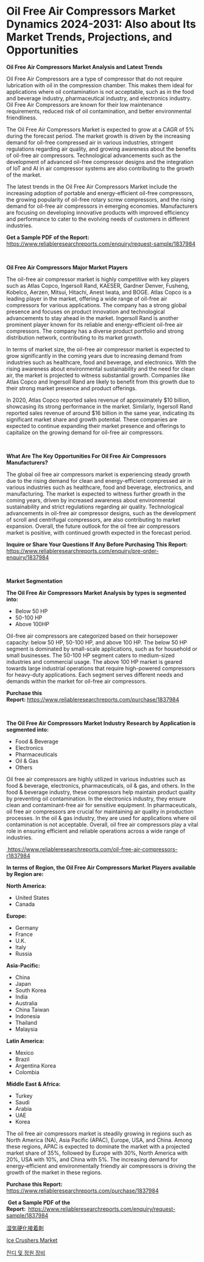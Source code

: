 <p><h1>Oil Free Air Compressors Market Dynamics 2024-2031: Also about Its Market Trends, Projections, and Opportunities</h1></p><p><strong>Oil Free Air Compressors Market Analysis and Latest Trends</strong></p>
<p><p>Oil Free Air Compressors are a type of compressor that do not require lubrication with oil in the compression chamber. This makes them ideal for applications where oil contamination is not acceptable, such as in the food and beverage industry, pharmaceutical industry, and electronics industry. Oil Free Air Compressors are known for their low maintenance requirements, reduced risk of oil contamination, and better environmental friendliness.</p><p>The Oil Free Air Compressors Market is expected to grow at a CAGR of 5% during the forecast period. The market growth is driven by the increasing demand for oil-free compressed air in various industries, stringent regulations regarding air quality, and growing awareness about the benefits of oil-free air compressors. Technological advancements such as the development of advanced oil-free compressor designs and the integration of IoT and AI in air compressor systems are also contributing to the growth of the market.</p><p>The latest trends in the Oil Free Air Compressors Market include the increasing adoption of portable and energy-efficient oil-free compressors, the growing popularity of oil-free rotary screw compressors, and the rising demand for oil-free air compressors in emerging economies. Manufacturers are focusing on developing innovative products with improved efficiency and performance to cater to the evolving needs of customers in different industries.</p></p>
<p><strong>Get a Sample PDF of the Report:&nbsp;</strong> <a href="https://www.reliableresearchreports.com/enquiry/request-sample/1837984">https://www.reliableresearchreports.com/enquiry/request-sample/1837984</a></p>
<p>&nbsp;</p>
<p><strong>Oil Free Air Compressors Major Market Players</strong></p>
<p><p>The oil-free air compressor market is highly competitive with key players such as Atlas Copco, Ingersoll Rand, KAESER, Gardner Denver, Fusheng, Kobelco, Aerzen, Mitsui, Hitachi, Anest Iwata, and BOGE. Atlas Copco is a leading player in the market, offering a wide range of oil-free air compressors for various applications. The company has a strong global presence and focuses on product innovation and technological advancements to stay ahead in the market. Ingersoll Rand is another prominent player known for its reliable and energy-efficient oil-free air compressors. The company has a diverse product portfolio and strong distribution network, contributing to its market growth.</p><p>In terms of market size, the oil-free air compressor market is expected to grow significantly in the coming years due to increasing demand from industries such as healthcare, food and beverage, and electronics. With the rising awareness about environmental sustainability and the need for clean air, the market is projected to witness substantial growth. Companies like Atlas Copco and Ingersoll Rand are likely to benefit from this growth due to their strong market presence and product offerings.</p><p>In 2020, Atlas Copco reported sales revenue of approximately $10 billion, showcasing its strong performance in the market. Similarly, Ingersoll Rand reported sales revenue of around $16 billion in the same year, indicating its significant market share and growth potential. These companies are expected to continue expanding their market presence and offerings to capitalize on the growing demand for oil-free air compressors.</p></p>
<p>&nbsp;</p>
<p><strong>What Are The Key Opportunities For Oil Free Air Compressors Manufacturers?</strong></p>
<p><p>The global oil free air compressors market is experiencing steady growth due to the rising demand for clean and energy-efficient compressed air in various industries such as healthcare, food and beverage, electronics, and manufacturing. The market is expected to witness further growth in the coming years, driven by increased awareness about environmental sustainability and strict regulations regarding air quality. Technological advancements in oil-free air compressor designs, such as the development of scroll and centrifugal compressors, are also contributing to market expansion. Overall, the future outlook for the oil free air compressors market is positive, with continued growth expected in the forecast period.</p></p>
<p><strong>Inquire or Share Your Questions If Any Before Purchasing This Report:</strong> <a href="https://www.reliableresearchreports.com/enquiry/pre-order-enquiry/1837984">https://www.reliableresearchreports.com/enquiry/pre-order-enquiry/1837984</a></p>
<p>&nbsp;</p>
<p><strong>Market Segmentation</strong></p>
<p><strong>The Oil Free Air Compressors Market Analysis by types is segmented into:</strong></p>
<p><ul><li>Below 50 HP</li><li>50-100 HP</li><li>Above 100HP</li></ul></p>
<p><p>Oil-free air compressors are categorized based on their horsepower capacity: below 50 HP, 50-100 HP, and above 100 HP. The below 50 HP segment is dominated by small-scale applications, such as for household or small businesses. The 50-100 HP segment caters to medium-sized industries and commercial usage. The above 100 HP market is geared towards large industrial operations that require high-powered compressors for heavy-duty applications. Each segment serves different needs and demands within the market for oil-free air compressors.</p></p>
<p><strong>Purchase this Report:&nbsp;</strong><a href="https://www.reliableresearchreports.com/purchase/1837984">https://www.reliableresearchreports.com/purchase/1837984</a></p>
<p>&nbsp;</p>
<p><strong>The Oil Free Air Compressors Market Industry Research by Application is segmented into:</strong></p>
<p><ul><li>Food & Beverage</li><li>Electronics</li><li>Pharmaceuticals</li><li>Oil & Gas</li><li>Others</li></ul></p>
<p><p>Oil free air compressors are highly utilized in various industries such as food & beverage, electronics, pharmaceuticals, oil & gas, and others. In the food & beverage industry, these compressors help maintain product quality by preventing oil contamination. In the electronics industry, they ensure clean and contaminant-free air for sensitive equipment. In pharmaceuticals, oil free air compressors are crucial for maintaining air quality in production processes. In the oil & gas industry, they are used for applications where oil contamination is not acceptable. Overall, oil free air compressors play a vital role in ensuring efficient and reliable operations across a wide range of industries.</p></p>
<p><a href="https://www.reliableresearchreports.com/oil-free-air-compressors-r1837984">&nbsp;https://www.reliableresearchreports.com/oil-free-air-compressors-r1837984</a></p>
<p><strong>In terms of Region, the Oil Free Air Compressors Market Players available by Region are:</strong></p>
<p>
    <p> <strong> North America: </strong>
        <ul>
            <li>United States</li>
            <li>Canada</li>
        </ul>
        </p> 
    <p> <strong> Europe: </strong>
        <ul>
            <li>Germany</li>
            <li>France</li>
            <li>U.K.</li>
            <li>Italy</li>
            <li>Russia</li>
        </ul>
        </p> 
    <p> <strong> Asia-Pacific: </strong>
        <ul>
            <li>China</li>
            <li>Japan</li>
            <li>South Korea</li>
            <li>India</li>
            <li>Australia</li>
            <li>China Taiwan</li>
            <li>Indonesia</li>
            <li>Thailand</li>
            <li>Malaysia</li>
        </ul>
        </p> 
    <p> <strong> Latin America: </strong>
        <ul>
            <li>Mexico</li>
            <li>Brazil</li>
            <li>Argentina Korea</li>
            <li>Colombia</li>
        </ul>
        </p> 
    <p> <strong> Middle East & Africa: </strong>
        <ul>
            <li>Turkey</li>
            <li>Saudi</li>
            <li>Arabia</li>
            <li>UAE</li>
            <li>Korea</li>
        </ul>
    </p>
    </p>
<p><p>The oil free air compressors market is steadily growing in regions such as North America (NA), Asia Pacific (APAC), Europe, USA, and China. Among these regions, APAC is expected to dominate the market with a projected market share of 35%, followed by Europe with 30%, North America with 20%, USA with 10%, and China with 5%. The increasing demand for energy-efficient and environmentally friendly air compressors is driving the growth of the market in these regions.</p></p>
<p><strong>Purchase this Report: </strong><a href="https://www.reliableresearchreports.com/purchase/1837984">https://www.reliableresearchreports.com/purchase/1837984</a></p>
<p>&nbsp;<strong>Get a Sample PDF of the Report:&nbsp;&nbsp;</strong><a href="https://www.reliableresearchreports.com/enquiry/request-sample/1837984">https://www.reliableresearchreports.com/enquiry/request-sample/1837984</a></p>
<p><strong></strong></p>
<p><p><a href="https://github.com/JacksonWiza1924/Market-Research-Report-List-1/blob/main/586548129301.md">湿気硬化接着剤</a></p><p><a href="https://github.com/Sherrillcrooksxa8i18ucf2m/Market-Research-Report-List-2/blob/main/ice-crushers-market.md">Ice Crushers Market</a></p><p><a href="https://github.com/RichardLueilwitz787/Market-Research-Report-List-1/blob/main/737003227007.md">잔디 및 정원 장비</a></p></p>